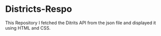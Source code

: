 # Districts-Respo

This Repository I fetched the Ditrits API from the json file and displayed it using HTML and CSS. 
